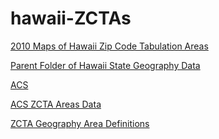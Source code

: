 # hawaii-ZCTAs


<a href="http://files.hawaii.gov/dbedt/op/gis/maps/2010_zcta.pdf">2010 Maps of Hawaii Zip Code Tabulation Areas</a>

<a href="http://census.hawaii.gov/home/geography/">Parent Folder of Hawaii State Geography Data</a>

<a href="https://factfinder.census.gov/faces/nav/jsf/pages/index.xhtml">ACS</a>

<a href="https://www.census.gov/cgi-bin/geo/shapefiles/index.php?year=2017&layergroup=ZIP+Code+Tabulation+Areas">ACS ZCTA Areas Data</a>

<a href="https://www.census.gov/geo/reference/gtc/gtc_area.html">ZCTA Geography Area Definitions </a>
